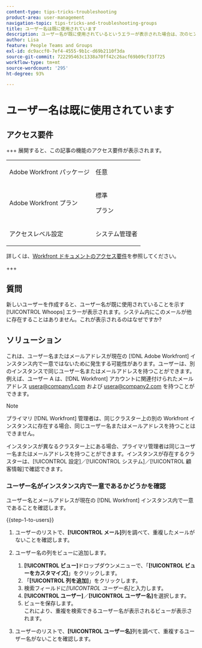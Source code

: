 ```yaml
---
content-type: tips-tricks-troubleshooting
product-area: user-management
navigation-topic: tips-tricks-and-troubleshooting-groups
title: ユーザー名は既に使用されています
description: ユーザー名が既に使用されているというエラーが表示された場合は、次のヒントをご確認ください。
author: Lisa
feature: People Teams and Groups
exl-id: dc9accf0-7ef4-4555-9b1c-d69b2110f3da
source-git-commit: 722295463c1338a70ff42c26acf69b09cf33f725
workflow-type: tm+mt
source-wordcount: '295'
ht-degree: 93%

---
```


# ユーザー名は既に使用されています

## アクセス要件

+++ 展開すると、この記事の機能のアクセス要件が表示されます。

<table style="table-layout:auto">
 <col> 
 <col>
 <tbody> 
  <tr> 
   <td>Adobe Workfront パッケージ</td> 
   <td><p>任意</p></td> 
  </tr> 
  <tr> 
   <td>Adobe Workfront プラン</td> 
   <td>
   <p>標準</p>
   <p>プラン</p></td>
  </tr> 
  <tr> 
   <td>アクセスレベル設定</td> 
   <td><p>システム管理者</p> </td> 
  </tr> 
 </tbody> 
</table>

詳しくは、[Workfront ドキュメントのアクセス要件](/help/quicksilver/administration-and-setup/add-users/access-levels-and-object-permissions/access-level-requirements-in-documentation.md)を参照してください。

+++

## 質問

新しいユーザーを作成すると、ユーザー名が既に使用されていることを示す [!UICONTROL Whoops] エラーが表示されます。システム内にこのメールが他に存在することはありません。これが表示されるのはなぜですか?

## ソリューション

これは、ユーザー名またはメールアドレスが現在の [!DNL Adobe Workfront] インスタンス内で一意ではないために発生する可能性があります。ユーザーは、別のインスタンスで同じユーザー名またはメールアドレスを持つことができます。例えば、ユーザー A は、[!DNL Workfront] アカウントに関連付けられたメールアドレス usera@company1.com および usera@company2.com を持つことができます。

>[!NOTE]
>
>プライマリ [!DNL Workfront] 管理者は、同じクラスター上の別の Workfront インスタンスに存在する場合、同じユーザー名またはメールアドレスを持つことはできません。
>
>インスタンスが異なるクラスター上にある場合、プライマリ管理者は同じユーザー名またはメールアドレスを持つことができます。インスタンスが存在するクラスターは、[!UICONTROL 設定]／[!UICONTROL システム]／[!UICONTROL 顧客情報]で確認できます。

### ユーザー名がインスタンス内で一意であるかどうかを確認

ユーザー名とメールアドレスが現在の [!DNL Workfront] インスタンス内で一意であることを確認します。

{{step-1-to-users}}

1. ユーザーのリストで、**[!UICONTROL メール]**&#x200B;列を調べて、重複したメールがないことを確認します。
1. ユーザー名の列をビューに追加します。

   1. **[!UICONTROL ビュー]**&#x200B;ドロップダウンメニューで、「**[!UICONTROL ビューをカスタマイズ]**」をクリックします。
   1. 「**[!UICONTROL 列を追加]**」をクリックします。
   1. 検索フィールドに&#x200B;*[!UICONTROL ユーザー名]*&#x200B;と入力します。
   1. **[!UICONTROL ユーザー]**／**[!UICONTROL ユーザー名]**&#x200B;を選択します。
   1. ビューを保存します。\
      これにより、重複を検索できるユーザー名が表示されるビューが表示されます。

1. ユーザーのリストで、**[!UICONTROL ユーザー名]**&#x200B;列を調べて、重複するユーザー名がないことを確認します。
